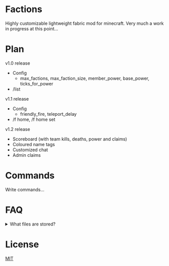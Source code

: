 # Factions

Highly customizable lightweight fabric mod for minecraft.
Very much a work in progress at this point...

# Plan

v1.0 release
 - Config
    - max_factions, max_faction_size, member_power, base_power, ticks_for_power
 - /list

v1.1 release
 - Config
    - friendly_fire, teleport_delay
 - /f home, /f home set

v1.2 release
 - Scoreboard (with team kills, deaths, power and claims)
 - Coloured name tags
 - Customized chat
 - Admin claims

# Commands

Write commands...

# FAQ
<details>
    <summary>What files are stored?</summary>
    A database file is stored in the factions folder under the name `factions.mv.db`
</details>

# License
[MIT](LICENSE)